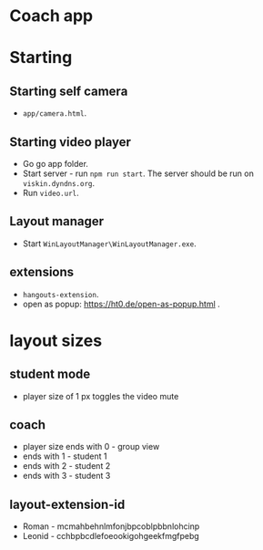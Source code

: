 # Coach app

# Starting

## Starting self camera

- `app/camera.html`.

## Starting video player

- Go go app folder.
- Start server - run `npm run start`. The server should be run on `viskin.dyndns.org`.
- Run `video.url`.

## Layout manager

- Start `WinLayoutManager\WinLayoutManager.exe`.

## extensions

- `hangouts-extension`.
- open as popup: https://ht0.de/open-as-popup.html .

# layout sizes

## student mode

- player size of 1 px toggles the video mute

## coach

- player size ends with 0 - group view
- ends with 1 - student 1
- ends with 2 - student 2
- ends with 3 - student 3

## layout-extension-id

- Roman - mcmahbehnlmfonjbpcoblpbbnlohcinp
- Leonid - cchbpbcdlefoeookigohgeekfmgfpebg
